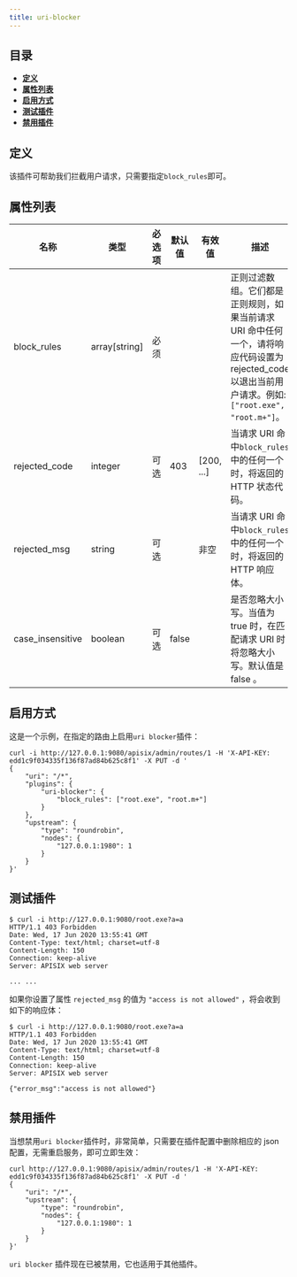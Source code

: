 ```yaml
---
title: uri-blocker
---
```


<!--
#
# Licensed to the Apache Software Foundation (ASF) under one or more
# contributor license agreements.  See the NOTICE file distributed with
# this work for additional information regarding copyright ownership.
# The ASF licenses this file to You under the Apache License, Version 2.0
# (the "License"); you may not use this file except in compliance with
# the License.  You may obtain a copy of the License at
#
#     http://www.apache.org/licenses/LICENSE-2.0
#
# Unless required by applicable law or agreed to in writing, software
# distributed under the License is distributed on an "AS IS" BASIS,
# WITHOUT WARRANTIES OR CONDITIONS OF ANY KIND, either express or implied.
# See the License for the specific language governing permissions and
# limitations under the License.
#
-->

## 目录

- [**定义**](#定义)
- [**属性列表**](#属性列表)
- [**启用方式**](#启用方式)
- [**测试插件**](#测试插件)
- [**禁用插件**](#禁用插件)

## 定义

该插件可帮助我们拦截用户请求，只需要指定`block_rules`即可。

## 属性列表

| 名称          | 类型          | 必选项 | 默认值 | 有效值     | 描述                                                                |
| ------------- | ------------- | ------ | ------ | ---------- | ------------------------------------------------------------------- |
| block_rules   | array[string] | 必须   |        |            | 正则过滤数组。它们都是正则规则，如果当前请求 URI 命中任何一个，请将响应代码设置为 rejected_code 以退出当前用户请求。例如: `["root.exe", "root.m+"]`。 |
| rejected_code | integer       | 可选   | 403    | [200, ...] | 当请求 URI 命中`block_rules`中的任何一个时，将返回的 HTTP 状态代码。 |
| rejected_msg | string       | 可选    |      | 非空 | 当请求 URI 命中`block_rules`中的任何一个时，将返回的 HTTP 响应体。 |
| case_insensitive | boolean       | 可选    | false     |  | 是否忽略大小写。当值为 true 时，在匹配请求 URI 时将忽略大小写。默认值是 false 。 |

## 启用方式

这是一个示例，在指定的路由上启用`uri blocker`插件：

```shell
curl -i http://127.0.0.1:9080/apisix/admin/routes/1 -H 'X-API-KEY: edd1c9f034335f136f87ad84b625c8f1' -X PUT -d '
{
    "uri": "/*",
    "plugins": {
        "uri-blocker": {
            "block_rules": ["root.exe", "root.m+"]
        }
    },
    "upstream": {
        "type": "roundrobin",
        "nodes": {
            "127.0.0.1:1980": 1
        }
    }
}'
```

## 测试插件

```shell
$ curl -i http://127.0.0.1:9080/root.exe?a=a
HTTP/1.1 403 Forbidden
Date: Wed, 17 Jun 2020 13:55:41 GMT
Content-Type: text/html; charset=utf-8
Content-Length: 150
Connection: keep-alive
Server: APISIX web server

... ...
```

如果你设置了属性 `rejected_msg` 的值为 `"access is not allowed"` ，将会收到如下的响应体：

```shell
$ curl -i http://127.0.0.1:9080/root.exe?a=a
HTTP/1.1 403 Forbidden
Date: Wed, 17 Jun 2020 13:55:41 GMT
Content-Type: text/html; charset=utf-8
Content-Length: 150
Connection: keep-alive
Server: APISIX web server

{"error_msg":"access is not allowed"}
```

## 禁用插件

当想禁用`uri blocker`插件时，非常简单，只需要在插件配置中删除相应的 json 配置，无需重启服务，即可立即生效：

```shell
curl http://127.0.0.1:9080/apisix/admin/routes/1 -H 'X-API-KEY: edd1c9f034335f136f87ad84b625c8f1' -X PUT -d '
{
    "uri": "/*",
    "upstream": {
        "type": "roundrobin",
        "nodes": {
            "127.0.0.1:1980": 1
        }
    }
}'
```

 `uri blocker` 插件现在已被禁用，它也适用于其他插件。

